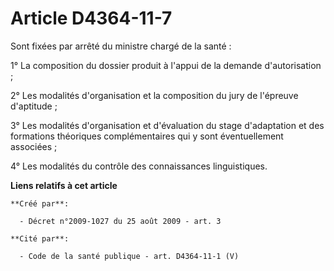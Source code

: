 # Article D4364-11-7

Sont fixées par arrêté du ministre chargé de la santé : 

1° La composition du dossier produit à l'appui de la demande d'autorisation ; 

2° Les modalités d'organisation et la composition du jury de l'épreuve d'aptitude ; 

3° Les modalités d'organisation et d'évaluation du stage d'adaptation et des formations théoriques complémentaires qui y sont
éventuellement associées ; 

4° Les modalités du contrôle des connaissances linguistiques.

**Liens relatifs à cet article**

	**Créé par**:

	  - Décret n°2009-1027 du 25 août 2009 - art. 3

	**Cité par**:

	  - Code de la santé publique - art. D4364-11-1 (V)
